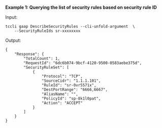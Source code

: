 **Example 1: Querying the list of security rules based on security rule ID**



Input: 

```
tccli gaap DescribeSecurityRules --cli-unfold-argument  \
    --SecurityRuleIds sr-xxxxxxxx
```

Output: 
```
{
    "Response": {
        "TotalCount": 1,
        "RequestId": "6dc6b074-9bcf-4120-9500-0583aebe375d",
        "SecurityRuleSet": [
            {
                "Protocol": "TCP",
                "SourceCidr": "1.1.1.101",
                "RuleId": "sr-0vr5571x",
                "DestPortRange": "6666,6667",
                "AliasName": "",
                "PolicyId": "sp-8k1l0pat",
                "Action": "ACCEPT"
            }
        ]
    }
}
```

